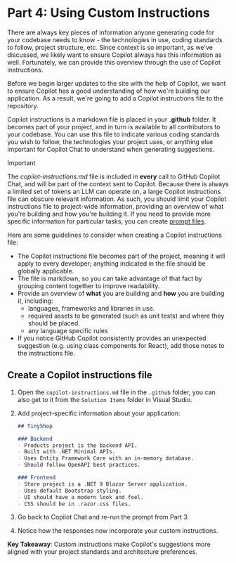 # Part 4: Using Custom Instructions

There are always key pieces of information anyone generating code for your codebase needs to know - the technologies in use, coding standards to follow, project structure, etc. Since context is so important, as we've discussed, we likely want to ensure Copilot always has this information as well. Fortunately, we can provide this overview through the use of Copilot instructions.

Before we begin larger updates to the site with the help of Copilot, we want to ensure Copilot has a good understanding of how we're building our application. As a result, we're going to add a Copilot instructions file to the repository.

Copilot instructions is a markdown file is placed in your **.github** folder. It becomes part of your project, and in turn is available to all contributors to your codebase. You can use this file to indicate various coding standards you wish to follow, the technologies your project uses, or anything else important for Copilot Chat to understand when generating suggestions.

> [!IMPORTANT]
> The *copilot-instructions.md* file is included in **every** call to GitHub Copilot Chat, and will be part of the context sent to Copilot. Because there is always a limited set of tokens an LLM can operate on, a large Copilot instructions file can obscure relevant information. As such, you should limit your Copilot instructions file to project-wide information, providing an overview of what you're building and how you're building it. If you need to provide more specific information for particular tasks, you can create [prompt files](https://docs.github.com/copilot/customizing-copilot/adding-repository-custom-instructions-for-github-copilot?tool=vscode#about-prompt-files).

Here are some guidelines to consider when creating a Copilot instructions file:

- The Copilot instructions file becomes part of the project, meaning it will apply to every developer; anything indicated in the file should be globally applicable.
- The file is markdown, so you can take advantage of that fact by grouping content together to improve readability.
- Provide an overview of **what** you are building and **how** you are building it, including:
    - languages, frameworks and libraries in use.
    - required assets to be generated (such as unit tests) and where they should be placed.
    - any language specific rules
- If you notice GitHub Copilot consistently provides an unexpected suggestion (e.g. using class components for React), add those notes to the instructions file.

## Create a Copilot instructions file

1. Open the `copilot-instructions.md` file in the `.github` folder, you can also get to it from the `Solution Items` folder in Visual Studio.
2. Add project-specific information about your application:

    ```markdown
    ## TinyShop

    ### Backend
    - Products project is the backend API.
    - Built with .NET Minimal APIs.
    - Uses Entity Framework Core with an in-memory database.
    - Should follow OpenAPI best practices.

    ### Frontend
    - Store project is a .NET 9 Blazor Server application.
    - Uses default Bootstrap styling.
    - UI should have a modern look and feel.
    - CSS should be in .razor.css files.
    ```

3. Go back to Copilot Chat and re-run the prompt from Part 3.
4. Notice how the responses now incorporate your custom instructions.

**Key Takeaway**: Custom instructions make Copilot's suggestions more aligned with your project standards and architecture preferences.
